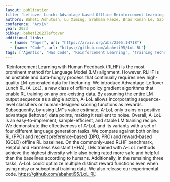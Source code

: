```yaml
---
layout: publication
title: 'Leftover Lunch: Advantage-based Offline Reinforcement Learning For Language Models'
authors: Baheti Ashutosh, Lu Ximing, Brahman Faeze, Bras Ronan Le, Sap Maarten, Riedl Mark
conference: "Arxiv"
year: 2023
bibkey: baheti2023leftover
additional_links:
  - {name: "Paper", url: "https://arxiv.org/abs/2305.14718"}
  - {name: "Code", url: "https://github.com/abaheti95/LoL-RL"}
tags: ['Agentic', 'Has Code', 'Reinforcement Learning', 'Training Techniques']
---
```

'Reinforcement Learning with Human Feedback (RLHF) is the most prominent method for Language Model (LM) alignment. However, RLHF is an unstable and data-hungry process that continually requires new high-quality LM-generated data for finetuning. We introduce Advantage-Leftover Lunch RL (A-LoL), a new class of offline policy gradient algorithms that enable RL training on any pre-existing data. By assuming the entire LM output sequence as a single action, A-LoL allows incorporating sequence-level classifiers or human-designed scoring functions as rewards. Subsequently, by using LM''s value estimate, A-LoL only trains on positive advantage (leftover) data points, making it resilient to noise. Overall, A-LoL is an easy-to-implement, sample-efficient, and stable LM training recipe. We demonstrate the effectiveness of A-LoL and its variants with a set of four different language generation tasks. We compare against both online RL (PPO) and recent preference-based (DPO, PRO) and reward-based (GOLD) offline RL baselines. On the commonly-used RLHF benchmark, Helpful and Harmless Assistant (HHA), LMs trained with A-LoL methods achieve the highest diversity while also being rated more safe and helpful than the baselines according to humans. Additionally, in the remaining three tasks, A-LoL could optimize multiple distinct reward functions even when using noisy or suboptimal training data. We also release our experimental code. https://github.com/abaheti95/LoL-RL'
